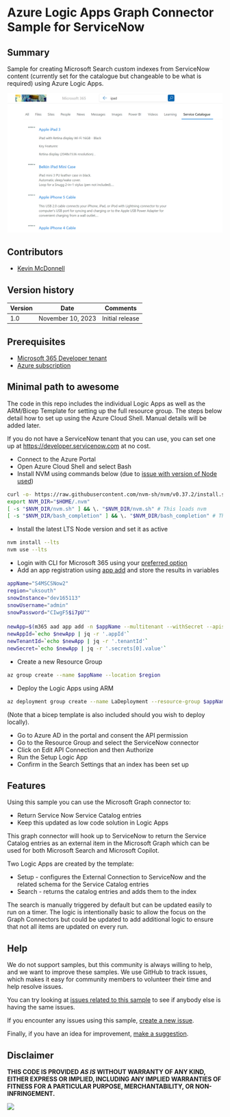 # Azure Logic Apps Graph Connector Sample for ServiceNow

## Summary

Sample for creating Microsoft Search custom indexes from ServiceNow content (currently set for the catalogue but changeable to be what is required) using Azure Logic Apps.

![Local markdown files displayed in Microsoft Search search results](assets/screenshot.png)

## Contributors

- [Kevin McDonnell](https://github.com/kevmcdonk)

## Version history

Version|Date|Comments
-------|----|--------
1.0|November 10, 2023|Initial release

## Prerequisites

- [Microsoft 365 Developer tenant](https://developer.microsoft.com/microsoft-365/dev-program)
- [Azure subscription](https://azure.microsoft.com/en-gb/free/search)

## Minimal path to awesome

The code in this repo includes the individual Logic Apps as well as the ARM/Bicep Template for setting up the full resource group. The steps below detail how to set up using the Azure Cloud Shell. Manual details will be added later.

If you do not have a ServiceNow tenant that you can use, you can set one up at https://developer.servicenow.com at no cost.

- Connect to the Azure Portal
- Open Azure Cloud Shell and select Bash
- Install NVM using commands below (due to [issue with version of Node used](https://github.com/pnp/cli-microsoft365/issues/2017))

```bash
curl -o- https://raw.githubusercontent.com/nvm-sh/nvm/v0.37.2/install.sh | bash
export NVM_DIR="$HOME/.nvm"
[ -s "$NVM_DIR/nvm.sh" ] && \. "$NVM_DIR/nvm.sh" # This loads nvm
[ -s "$NVM_DIR/bash_completion" ] && \. "$NVM_DIR/bash_completion" # This loads nvm bash_completion
```

- Install the latest LTS Node version and set it as active

```bash
nvm install --lts
nvm use --lts
```

- Login with CLI for Microsoft 365 using your [preferred option](https://pnp.github.io/cli-microsoft365/user-guide/connecting-office-365/#log-in-using-the-default-device-code-flow)
- Add an app registration using [app add](https://pnp.github.io/cli-microsoft365/cmd/aad/app/app-add/) and store the results in variables

```bash
appName="S4MSCSNow2"
region="uksouth"
snowInstance="dev165113"
snowUsername="admin"
snowPassword="CIwgF5$i7pU^"

newApp=$(m365 aad app add -n $appName --multitenant --withSecret --apisApplication 'https://graph.microsoft.com/ExternalItem.ReadWrite.OwnedBy,https://graph.microsoft.com/ExternalConnection.ReadWrite.All' -o json)
newAppId=`echo $newApp | jq -r '.appId'`
newTenantId=`echo $newApp | jq -r '.tenantId'`
newSecret=`echo $newApp | jq -r '.secrets[0].value'`
```

- Create a new Resource Group

```bash
az group create --name $appName --location $region
```

- Deploy the Logic Apps using ARM

```bash
az deployment group create --name LaDeployment --resource-group $appName --template-uri "https://raw.githubusercontent.com/kevmcdonk/S4MSC-ServiceNow/main/template.json" --parameters connections_servicenow_name=$appName region=$region tenantId=$newTenantId clientId=$newAppId secret=$newSecret snowInstance=$snowInstance snowUsername=$snowUsername snowPassword=$snowPassword
```
(Note that a bicep template is also included should you wish to deploy locally).

- Go to Azure AD in the portal and consent the API permission
- Go to the Resource Group and select the ServiceNow connector
- Click on Edit API Connection and then Authorize
- Run the Setup Logic App
- Confirm in the Search Settings that an index has been set up

## Features

Using this sample you can use the Microsoft Graph connector to:

* Return Service Now Service Catalog entries
* Keep this updated as low code solution in Logic Apps

This graph connector will hook up to ServiceNow to return the Service Catalog entries as an external item in the Microsoft Graph which can be used for both Microsoft Search and Microsoft Copilot.

Two Logic Apps are created by the template:
- Setup - configures the External Connection to ServiceNow and the related schema for the Service Catalog entries
- Search - returns the catalog entries and adds them to the index

The search is manually triggered by default but can be updated easily to run on a timer. The logic is intentionally basic to allow the focus on the Graph Connectors but could be updated to add additional logic to ensure that not all items are updated on every run.

## Help

We do not support samples, but this community is always willing to help, and we want to improve these samples. We use GitHub to track issues, which makes it easy for  community members to volunteer their time and help resolve issues.

You can try looking at [issues related to this sample](https://github.com/pnp/graph-connectors-samples/issues?q=label%3A%22sample%3A%powershell-markdown%22) to see if anybody else is having the same issues.

If you encounter any issues using this sample, [create a new issue](https://github.com/pnp/graph-connectors-samples/issues/new).

Finally, if you have an idea for improvement, [make a suggestion](https://github.com/pnp/graph-connectors-samples/issues/new).

## Disclaimer

**THIS CODE IS PROVIDED *AS IS* WITHOUT WARRANTY OF ANY KIND, EITHER EXPRESS OR IMPLIED, INCLUDING ANY IMPLIED WARRANTIES OF FITNESS FOR A PARTICULAR PURPOSE, MERCHANTABILITY, OR NON-INFRINGEMENT.**

![](https://m365-visitor-stats.azurewebsites.net/SamplesGallery/pnp-graph-connector-azure-logicapps-servicenow)